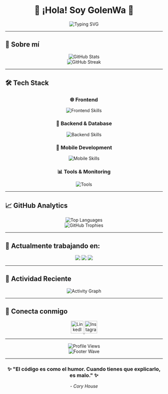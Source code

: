 # <div align="center">👋 ¡Hola! Soy **GolenWa** 🚀</div>

<div align="center">
  <img src="https://readme-typing-svg.herokuapp.com?font=Fira+Code&size=24&duration=3000&pause=1000&color=00D4FF&center=true&vCenter=true&width=600&lines=Full-Stack+Developer;Multiplatform+App+Development+Student;Passionate+about+Technology;Always+Learning+New+Things!" alt="Typing SVG" />
</div>

---

## 🌟 Sobre mí

<div align="center">
  <img src="https://github-readme-stats.vercel.app/api?username=GolenWa&show_icons=true&theme=radical&hide_border=true&bg_color=0D1117&title_color=00D4FF&icon_color=00D4FF&text_color=FFFFFF" alt="GitHub Stats" />
</div>

<div align="center">
  <img src="https://github-readme-streak-stats.herokuapp.com/?user=GolenWa&theme=radical&hide_border=true&background=0D1117&stroke=00D4FF&ring=00D4FF&fire=FF6B6B&currStreakLabel=00D4FF" alt="GitHub Streak" />
</div>

---

## 🛠️ **Tech Stack**

<div align="center">
  <h3>🌐 Frontend</h3>
  <p>
    <img src="https://skillicons.dev/icons?i=html,css,js,ts,bootstrap&theme=dark" alt="Frontend Skills" />
  </p>
  
  <h3>🔧 Backend & Database</h3>
  <p>
    <img src="https://skillicons.dev/icons?i=python,mysql,mongodb&theme=dark" alt="Backend Skills" />
  </p>
  
  <h3>📱 Mobile Development</h3>
  <p>
    <img src="https://skillicons.dev/icons?i=flutter,dart&theme=dark" alt="Mobile Skills" />
  </p>
  
  <h3>📊 Tools & Monitoring</h3>
  <p>
    <img src="https://skillicons.dev/icons?i=grafana&theme=dark" alt="Tools" />
  </p>
</div>

---

## 📈 **GitHub Analytics**

<div align="center">
  <img src="https://github-readme-stats.vercel.app/api/top-langs/?username=GolenWa&layout=compact&theme=radical&hide_border=true&bg_color=0D1117&title_color=00D4FF&text_color=FFFFFF" alt="Top Languages" />
</div>

<div align="center">
  <img src="https://github-profile-trophy.vercel.app/?username=GolenWa&theme=radical&no-frame=true&no-bg=true&margin-w=4&row=1" alt="GitHub Trophies" />
</div>

---

## 🎯 **Actualmente trabajando en:**

<div align="center">
  <img src="https://img.shields.io/badge/🎓-Estudiando%20Desarrollo%20Multiplataforma-00D4FF?style=for-the-badge&labelColor=0D1117" />
  <img src="https://img.shields.io/badge/💻-Proyectos%20Full--Stack-FF6B6B?style=for-the-badge&labelColor=0D1117" />
  <img src="https://img.shields.io/badge/📱-Apps%20Flutter-4FC3F7?style=for-the-badge&labelColor=0D1117" />
</div>

---

## 🌊 **Actividad Reciente**

<div align="center">
  <img src="https://github-readme-activity-graph.vercel.app/graph?username=GolenWa&bg_color=0D1117&color=00D4FF&line=00D4FF&point=FFFFFF&area=true&hide_border=true" alt="Activity Graph" />
</div>

---

## 🤝 **Conecta conmigo**

<div align="center">
  <a href="https://www.linkedin.com/in/pau-de-la-cruz-a8aa1a266/" target="_blank">
    <img src="https://img.shields.io/badge/LinkedIn-0077B5?style=for-the-badge&logo=linkedin&logoColor=white&labelColor=0D1117" height="40" alt="LinkedIn" />
  </a>
  <a href="https://www.instagram.com/1x.psdelcm/?next=%2F" target="_blank">
    <img src="https://img.shields.io/badge/Instagram-E4405F?style=for-the-badge&logo=instagram&logoColor=white&labelColor=0D1117" height="40" alt="Instagram" />
  </a>
</div>

---

<div align="center">
  <img src="https://komarev.com/ghpvc/?username=GolenWa&color=00D4FF&style=for-the-badge&label=Profile+Views" alt="Profile Views" />
</div>

<div align="center">
  <img src="https://capsule-render.vercel.app/api?type=waving&color=gradient&customColorList=6,11,20&height=100&section=footer" alt="Footer Wave" />
</div>

---

<div align="center">
  <h3>✨ "El código es como el humor. Cuando tienes que explicarlo, es malo." ✨</h3>
  <p><em>- Cory House</em></p>
</div>
